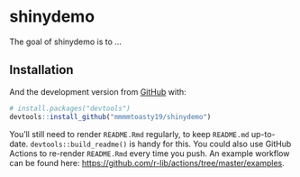 
<!-- README.md is generated from README.Rmd. Please edit that file -->

# shinydemo

<!-- badges: start -->

<!-- badges: end -->

The goal of shinydemo is to …

## Installation

And the development version from [GitHub](https://github.com/) with:

``` r
# install.packages("devtools")
devtools::install_github("mmmmtoasty19/shinydemo")
```

You’ll still need to render `README.Rmd` regularly, to keep `README.md`
up-to-date. `devtools::build_readme()` is handy for this. You could also
use GitHub Actions to re-render `README.Rmd` every time you push. An
example workflow can be found here:
<https://github.com/r-lib/actions/tree/master/examples>.
